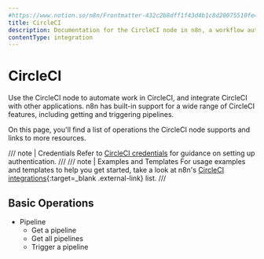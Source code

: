 ```yaml
---
#https://www.notion.so/n8n/Frontmatter-432c2b8dff1f43d4b1c8d20075510fe4
title: CircleCI
description: Documentation for the CircleCI node in n8n, a workflow automation platform. Includes details of operations and configuration, and links to examples and credentials information.
contentType: integration
---
```


# CircleCI

Use the CircleCI node to automate work in CircleCI, and integrate CircleCI with other applications. n8n has built-in support for a wide range of CircleCI features, including getting and triggering pipelines.

On this page, you'll find a list of operations the CircleCI node supports and links to more resources.

/// note | Credentials
Refer to [CircleCI credentials](/integrations/builtin/credentials/circleci/) for guidance on setting up authentication. 
///
/// note | Examples and Templates
For usage examples and templates to help you get started, take a look at n8n's [CircleCI integrations](https://n8n.io/integrations/circleci/){:target=_blank .external-link} list.
///



## Basic Operations

* Pipeline
    * Get a pipeline
    * Get all pipelines
    * Trigger a pipeline
